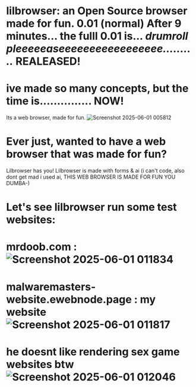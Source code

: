 # lilbrowser: an Open Source browser made for fun. 0.01 (normal) After 9 minutes... the fulll 0.01 is... *drumroll pleeeeeaseeeeeeeeeeeeeeeee..........* REALEASED!
# ive made so many concepts, but the time is............... NOW!
<bold>Its a web browser, made for fun.<bold>
![Screenshot 2025-06-01 005812](https://github.com/user-attachments/assets/6408a82c-423a-4a6f-8ffd-bcb5c9bd1b7a)

# Ever just, wanted to have a web browser that was made for fun?
Lilbrowser has you!
Lilbrowser is made with forms & ai (i can't code, also dont get mad i used ai, THIS WEB BROWSER IS MADE FOR FUN YOU DUMBA-)
# Let's see lilbrowser run some test websites:
# mrdoob.com : ![Screenshot 2025-06-01 011834](https://github.com/user-attachments/assets/ebbd736b-6b0f-41a8-abda-efdc4736b41f)
# malwaremasters-website.ewebnode.page : my website![Screenshot 2025-06-01 011817](https://github.com/user-attachments/assets/50a60389-8685-4cdd-acd9-9edc92850bc2)
# he doesnt like rendering sex game websites btw ![Screenshot 2025-06-01 012046](https://github.com/user-attachments/assets/dc4058fe-a0bf-4845-913a-26acdaa19ff9)




